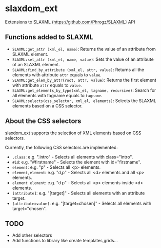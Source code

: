 # slaxdom_ext
Extensions to SLAXML (https://github.com/Phrogz/SLAXML) API

## Functions added to SLAXML

  * `SLAXML:get_attr (xml_el, name)`: Returns the value of an attribute from SLAXML
    element.
  * `SLAXML:set_attr (xml_el, name, value)`: Sets the value of an attribute of
    an SLAXML element.
  * `SLAXML:find_by_attribute (xml_el, attr, value)`: Returns all the elements
    with attribute `attr` equals to `value`.
  * `SLAXML:get_elem_by_attr(root, attr, value)`: Returns the first element
    with attribute `attr` equals to `value`.
  * `SLAXML:get_elements_by_type(xml_el, tagname, recursive)`: Search for all
    elements with tagname equals to `tagname`.
  * `SLAXML:selects(css_selector, xml_el, elements)`: Selects the SLAXML
    elements based on a CSS selector.

## About the CSS selectors
slaxdom_ext supports the selection of XML elements based on CSS selectors.

Currently, the following CSS selectors are implemented:

  * `.class`: e.g. ".intro" - Selects all elements with class="intro".
  * `#id`: e.g. "#firstname" - Selects the element with id="firstname".
  * `element`: e.g. "p" - Selects all &lt;p&gt; elements.
  * `element,element`: e.g. "d,p" - Selects all &lt;d&gt; elements and all
    &lt;p&gt; elements.
  * `element element`: e.g. "d p" - Selects all &lt;p&gt; elements inside
    &lt;d&gt; elements.
  * `[attribute]`: e.g. "[target]" - Selects all elements with an attribute target.
  * `[attribute=value]`: e.g. "[target=chosen]" - Selects all elements with target="chosen".

## TODO

  * Add other selectors
  * Add functions to library like create templates,grids...
